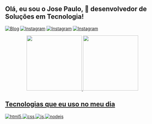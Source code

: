 ## Olá,  eu sou o Jose Paulo, 👋 desenvolvedor de Soluções em Tecnologia!

[![Blog](https://img.shields.io/website?label=Hox.com.br&style=for-the-badge&url=https://hox.com.br/)](https://hox.com.br)
[![Instagram](https://img.shields.io/badge/Instagram-E4405F?style=for-the-badge&logo=instagram&logoColor=white)](https://instagram.com/agenciahox)
[![Instagram](https://img.shields.io/badge/-Gmail-%23333?style=for-the-badge&logo=gmail&logoColor=white)](mailto:ze45ster@gmail.com)
[![Instagram](https://img.shields.io/badge/-LinkedIn-%230077B5?style=for-the-badge&logo=linkedin&logoColor=white)](https://www.linkedin.com/in/josepaulosouza)

<div align="center">
  <a href="https://github.com/zepaulo45">
  <img height="180em" src="https://github-readme-stats.vercel.app/api?username=zepaulo45&show_icons=true&theme=radical&include_all_commits=true&count_private=true"/>
  <img height="180em" src="https://github-readme-stats.vercel.app/api/top-langs/?username=zepaulo45&layout=compact&langs_count=7&theme=radical"/>
</div>

## Tecnologias que eu uso no meu dia

  <div style="display: inline_block">
  <img align="center" alt="html5" src="https://img.shields.io/badge/HTML5-E34F26?style=for-the-badge&logo=html5&logoColor=white" />
  <img align="center" alt="css" src="https://img.shields.io/badge/CSS3-1572B6?style=for-the-badge&logo=css3&logoColor=white" />
  <img align="center" alt="js" src="https://img.shields.io/badge/JavaScript-F7DF1E?style=for-the-badge&logo=javascript&logoColor=black" />
  <img align="center" alt="nodejs" src="https://img.shields.io/badge/php-blue?style=for-the-badge&logo=php&logoColor=white" />
</div><br/>

